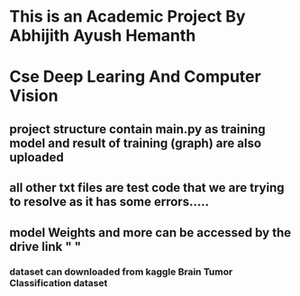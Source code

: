# This is an Academic Project By Abhijith  Ayush  Hemanth
# Cse Deep Learing And Computer Vision 
## project structure contain main.py as training model and result of training (graph) are also uploaded 
## all other txt files are test code that we are trying to resolve as it has some errors.....
## model Weights and more can be accessed by the drive link " "
### dataset can downloaded from kaggle Brain Tumor Classification dataset
